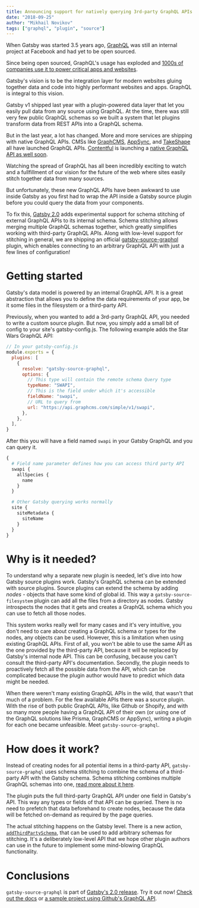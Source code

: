 ```yaml
---
title: Announcing support for natively querying 3rd-party GraphQL APIs with Gatsby
date: "2018-09-25"
author: "Mikhail Novikov"
tags: ["graphql", "plugin", "source"]
---
```


When Gatsby was started 3.5 years ago, [GraphQL](https://www.graphql.com/) was still an internal project at Facebook and had yet to be open sourced.

Since being open sourced, GraphQL's usage has exploded and [1000s of companies use it to power critical apps and websites](https://www.graphql.com/case-studies/).

Gatsby's vision is to be the integration layer for modern websites gluing together data and code into highly performant websites and apps. GraphQL is integral to this vision.

Gatsby v1 shipped last year with a plugin-powered data layer that let you easily pull data from any source using GraphQL. At the time, there was still very few public GraphQL schemas so we built a system that let plugins transform data from REST APIs into a GraphQL schema.

But in the last year, a lot has changed. More and more services are shipping with native GraphQL APIs. CMSs like [GraphCMS](https://graphcms.com/), [AppSync](https://aws.amazon.com/appsync/), and [TakeShape](https://www.takeshape.io/) all have launched GraphQL APIs. [Contentful]() is launching a [native GraphQL API as well soon](https://www.contentful.com/blog/2018/07/04/graphql-abstract-syntax-tree-new-schema/).

Watching the spread of GraphQL has all been incredibly exciting to watch and a fullfillment of our vision for the future of the web where sites easily stitch together data from many sources.

But unfortunately, these new GraphQL APIs have been awkward to use inside Gatsby as you first had to wrap the API inside a Gatsby source plugin before you could query the data from your components.

To fix this, [Gatsby 2.0](/blog/2018-09-17-gatsby-v2/) adds experimental support for schema stitching of external GraphQL APIs to its internal schema. Schema stitching allows merging multiple GraphQL schemas together, which greatly simplifies working with third-party GraphQL APIs. Along with low-level support for stitching in general, we are shipping an official [gatsby-source-graphql](https://www.gatsbyjs.org/packages/gatsby-source-graphql/) plugin, which enables connecting to an arbitrary GraphQL API with just a few lines of configuration!

# Getting started

Gatsby's data model is powered by an internal GraphQL API. It is a great abstraction that allows you to define the data requirements of your app, be it some files in the filesystem or a third-party API.

Previously, when you wanted to add a 3rd-party GraphQL API, you needed to write a custom source plugin. But now, you simply add a small bit of config to your site's gatsby-config.js. The following example adds the Star Wars GraphQL API:

```js
// In your gatsby-config.js
module.exports = {
  plugins: [
    {
      resolve: "gatsby-source-graphql",
      options: {
        // This type will contain the remote schema Query type
        typeName: "SWAPI",
        // This is the field under which it's accessible
        fieldName: "swapi",
        // URL to query from
        url: "https://api.graphcms.com/simple/v1/swapi",
      },
    },
  ],
}
```

After this you will have a field named `swapi` in your Gatsby GraphQL and you can query it.

```graphql
{
  # Field name parameter defines how you can access third party API
  swapi {
    allSpecies {
      name
    }
  }

  # Other Gatsby querying works normally
  site {
    siteMetadata {
      siteName
    }
  }
}
```

# Why is it needed?

To understand why a separate new plugin is needed, let's dive into how Gatsby source plugins work. Gatsby's GraphQL schema can be extended with source plugins. Source plugins can extend the schema by adding _nodes_ - objects that have some kind of global id. This way a `gatsby-source-filesystem` plugin can add all the files from a directory as nodes. Gatsby introspects the nodes that it gets and creates a GraphQL schema which you can use to fetch all those nodes.

This system works really well for many cases and it's very intuitive, you don't need to care about creating a GraphQL schema or types for the nodes, any objects can be used. However, this is a limitation when using existing GraphQL APIs. First of all, you won't be able to use the same API as the one provided by the third-party API, because it will be replaced by Gatsby's internal node API. This can be confusing, because you can't consult the third-party API's documentation. Secondly, the plugin needs to proactively fetch all the possible data from the API, which can be complicated because the plugin author would have to predict which data might be needed.

When there weren't many existing GraphQL APIs in the wild, that wasn't that much of a problem. For the few available APIs there was a source plugin. With the rise of both public GraphQL APIs, like Github or Shopify, and with so many more people having a GraphQL API of their own (or using one of the GraphQL solutions like Prisma, GraphCMS or AppSync), writing a plugin for each one became unfeasible. Meet `gatsby-source-graphql`.

# How does it work?

Instead of creating nodes for all potential items in a third-party API, `gatsby-source-graphql` uses schema stitching to combine the schema of a third-party API with the Gatsby schema. Schema stitching combines multiple GraphQL schemas into one, [read more about it here](https://www.apollographql.com/docs/graphql-tools/schema-stitching.html).

The plugin puts the full third-party GraphQL API under one field in Gatsby's API. This way any types or fields of that API can be queried. There is no need to prefetch that data beforehand to create nodes, because the data will be fetched on-demand as required by the page queries.

The actual stitching happens on the Gatsby level. There is a new action, [`addThirdPartySchema`](/docs/actions/#addThirdPartySchema), that can be used to add arbitrary schemas for stitching. It's a deliberately low-level API that we hope other plugin authors can use in the future to implement some mind-blowing GraphQL functionality.

# Conclusions

`gatsby-source-graphql` is part of [Gatsby's 2.0 release](/blog/2018-09-17-gatsby-v2/). Try it out now! [Check out the docs](/docs/third-party-graphql) or [a sample project using Github's GraphQL API](https://github.com/freiksenet/gatsby-github-displayer).
